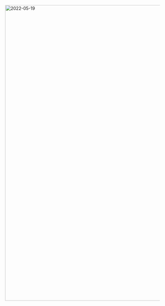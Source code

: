 <img width="960" alt="2022-05-19" src="https://user-images.githubusercontent.com/103209557/169286706-6043d3d8-4e61-41c7-bb42-2b5ab9e870b3.png">
